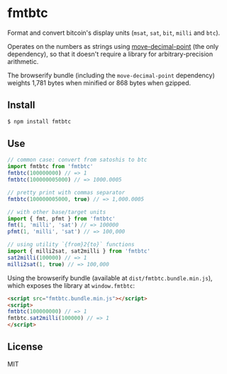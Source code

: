 # fmtbtc

Format and convert bitcoin's display units (`msat`, `sat`, `bit`, `milli` and `btc`).

Operates on the numbers as strings using [move-decimal-point](https://github.com/shesek/move-decimal-point)
(the only dependency), so that it doesn't require a library for arbitrary-precision arithmetic.

The browserify bundle (including the `move-decimal-point` dependency) weights 1,781 bytes when minified
or 868 bytes when gzipped.

## Install

```bash
$ npm install fmtbtc
```

## Use

```js
// common case: convert from satoshis to btc
import fmtbtc from 'fmtbtc'
fmtbtc(100000000) // => 1
fmtbtc(100000005000) // => 1000.0005

// pretty print with commas separator
fmtbtc(100000005000, true) // => 1,000.0005

// with other base/target units
import { fmt, pfmt } from 'fmtbtc'
fmt(1, 'milli', 'sat') // => 100000
pfmt(1, 'milli', 'sat') // => 100,000

// using utility `{from}2{to}` functions
import { milli2sat, sat2milli } from 'fmtbtc'
sat2milli(100000) // => 1
milli2sat(1, true) // => 100,000

```

Using the browserify bundle (available at `dist/fmtbtc.bundle.min.js`),
which exposes the library at `window.fmtbtc`:

```html
<script src="fmtbtc.bundle.min.js"></script>
<script>
fmtbtc(100000000) // => 1
fmtbtc.sat2milli(100000) // => 1
</script>
```

## License

MIT
